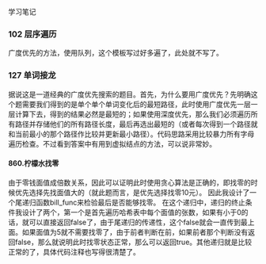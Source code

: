 学习笔记
### 102 层序遍历
广度优先的方法，使用队列，这个模板写过好多遍了，此处就不写了。

### 127 单词接龙
据说这是一道经典的广度优先搜索的题目。首先，为什么要用广度优先？先明确这个题需要我们得到的是单个单个单词变化后的最短路径，此时使用广度优先一层一层计算下去，得到的结果必然是最短的；如果使用深度优先，那么我们必须遍历所有路径并存储他们的所有路径长度，最后再选出最短的（或者每次得到一个路径就和当前最小的那个路径作比较并更新最小路径）。代码思路采用比较暴力所有字母遍历检查。不过看到答案中有用到虚拟结点的方法，可以说非常妙。

#### 860.柠檬水找零
由于零钱面值成倍数关系，因此可以证明此时使用贪心算法是正确的，即找零的时候优先选择先找面值大的（就此题而言，是优先选择找零10元）。
因此我设计了一个尾递归函数bill_func来检验最后是否能够找零。
在这个递归中，递归的终止条件我设计了两个，第一个是首先遍历哈希表中每个面值的张数，如果有小于0的话，就可以直接返回false了，由于尾递归的传递性，这个false就会一直传到最上面。如果面值为5就不需要找零了，由于前者判断在前，如果前者那个判断没有返回false，那么就说明此时找零状态正常，那么可以返回true。其他递归就是比较正常的了，具体代码注释也写得很清楚了。